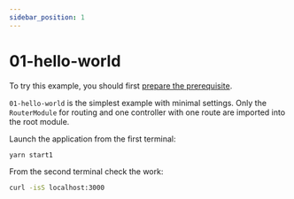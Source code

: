 ```yaml
---
sidebar_position: 1
---
```


# 01-hello-world

To try this example, you should first [prepare the prerequisite][1].

`01-hello-world` is the simplest example with minimal settings. Only the `RouterModule` for routing
and one controller with one route are imported into the root module.

Launch the application from the first terminal:

```bash
yarn start1
```

From the second terminal check the work:

```bash
curl -isS localhost:3000
```

[1]: ./prerequisite
